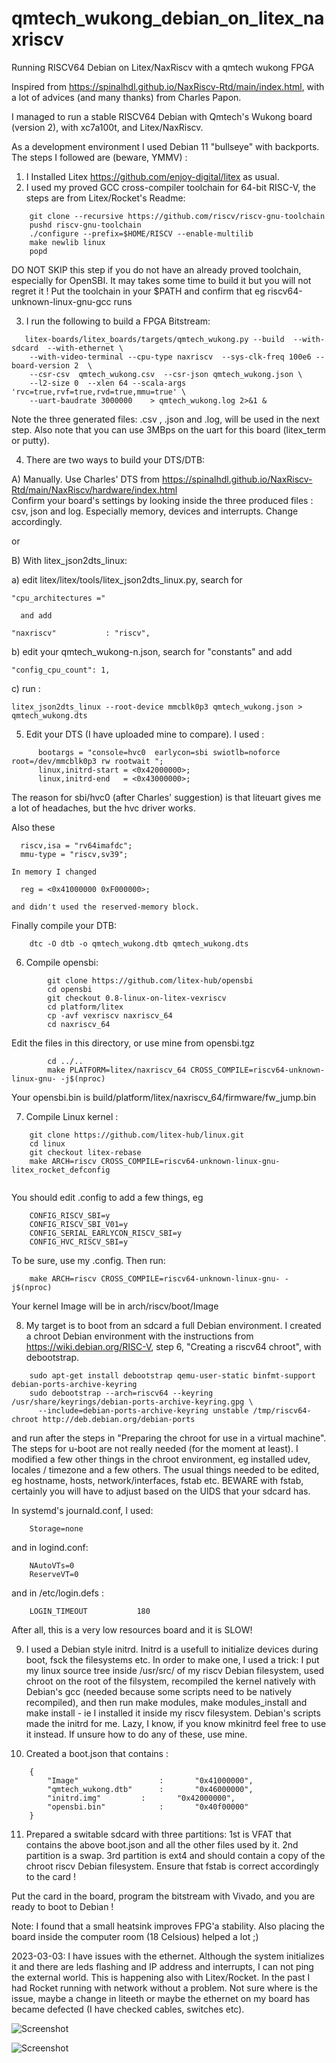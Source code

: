 # qmtech_wukong_debian_on_litex_naxriscv
Running RISCV64 Debian on Litex/NaxRiscv with a qmtech wukong FPGA 

Inspired from https://spinalhdl.github.io/NaxRiscv-Rtd/main/index.html, with a lot of advices (and many thanks) from Charles Papon.

I managed to run a stable RISCV64 Debian with Qmtech's Wukong board (version 2), with xc7a100t, and Litex/NaxRiscv.

As a development environment I used Debian 11 "bullseye" with backports. The steps I followed are (beware, YMMV) :

1) I Installed Litex https://github.com/enjoy-digital/litex as usual.
2) I used my proved  GCC cross-compiler toolchain for 64-bit RISC-V, the steps are from Litex/Rocket's Readme:

```
	git clone --recursive https://github.com/riscv/riscv-gnu-toolchain
	pushd riscv-gnu-toolchain
	./configure --prefix=$HOME/RISCV --enable-multilib
	make newlib linux
	popd
```	
DO NOT SKIP this step if you do not have an already proved toolchain, especially for OpenSBI. It may takes some time to build it but you will not regret it ! Put the toolchain in your $PATH and confirm that eg riscv64-unknown-linux-gnu-gcc runs

3) I run the following to build a FPGA Bitstream: 

```	
   litex-boards/litex_boards/targets/qmtech_wukong.py --build  --with-sdcard  --with-ethernet \
	--with-video-terminal --cpu-type naxriscv  --sys-clk-freq 100e6 --board-version 2  \
	--csr-csv  qmtech_wukong.csv  --csr-json qmtech_wukong.json \
	--l2-size 0  --xlen 64 --scala-args 'rvc=true,rvf=true,rvd=true,mmu=true' \
	--uart-baudrate 3000000    > qmtech_wukong.log 2>&1 &

```	

Note the three generated files: .csv , .json and .log, will be used in the next step. 
Also note that you can use 3MBps on the uart for this board (litex_term or putty).



4) There are two ways to build your DTS/DTB: 

A) Manually. Use Charles' DTS from https://spinalhdl.github.io/NaxRiscv-Rtd/main/NaxRiscv/hardware/index.html           
Confirm your board's settings by looking inside the three produced files : csv, json and log. 
Especially  memory, devices and interrupts. Change accordingly.

or 
		
B) With litex_json2dts_linux:
		
  a) edit litex/litex/tools/litex_json2dts_linux.py, search for 
		
    "cpu_architectures =" 
					
      and add 
						
    "naxriscv"           : "riscv",
    
  b) edit your qmtech_wukong-n.json, search for "constants" and add 

    "config_cpu_count": 1,
				
  c) run :

    litex_json2dts_linux --root-device mmcblk0p3 qmtech_wukong.json > qmtech_wukong.dts
		
5) Edit your DTS (I have uploaded mine to compare). I used : 
```	
      bootargs = "console=hvc0  earlycon=sbi swiotlb=noforce root=/dev/mmcblk0p3 rw rootwait ";
      linux,initrd-start = <0x42000000>;
      linux,initrd-end   = <0x43000000>;
```	

The reason for sbi/hvc0 (after Charles' suggestion) is that liteuart gives me a lot of headaches, but the hvc driver works.

Also these
```
  riscv,isa = "rv64imafdc";
  mmu-type = "riscv,sv39";

In memory I changed 

  reg = <0x41000000 0xF000000>;

and didn't used the reserved-memory block.
```		
Finally compile your DTB:

```		
	dtc -O dtb -o qmtech_wukong.dtb qmtech_wukong.dts
```	
6) Compile opensbi: 

```
		git clone https://github.com/litex-hub/opensbi
		cd opensbi
		git checkout 0.8-linux-on-litex-vexriscv
		cd platform/litex
		cp -avf vexriscv naxriscv_64
		cd naxriscv_64
```		
Edit the files in this directory, or use mine from opensbi.tgz
```		
		cd ../..
		make PLATFORM=litex/naxriscv_64 CROSS_COMPILE=riscv64-unknown-linux-gnu- -j$(nproc)
```		
Your opensbi.bin is build/platform/litex/naxriscv_64/firmware/fw_jump.bin 
		
		
7) Compile Linux kernel :

```
	git clone https://github.com/litex-hub/linux.git
	cd linux
	git checkout litex-rebase
	make ARCH=riscv CROSS_COMPILE=riscv64-unknown-linux-gnu- litex_rocket_defconfig 
	
```	

You should edit .config to add a few things, eg
	
```
	CONFIG_RISCV_SBI=y
	CONFIG_RISCV_SBI_V01=y
	CONFIG_SERIAL_EARLYCON_RISCV_SBI=y
	CONFIG_HVC_RISCV_SBI=y
```
To be sure, use my .config. Then run:
	
```	
	make ARCH=riscv CROSS_COMPILE=riscv64-unknown-linux-gnu- -j$(nproc)

```

Your kernel Image will be in 	arch/riscv/boot/Image
	
	
8)  My target is to boot from an sdcard a full Debian environment. I created a chroot Debian environment with the instructions from https://wiki.debian.org/RISC-V, step 6, "Creating a riscv64 chroot", with debootstrap. 
```
	sudo apt-get install debootstrap qemu-user-static binfmt-support debian-ports-archive-keyring
	sudo debootstrap --arch=riscv64 --keyring /usr/share/keyrings/debian-ports-archive-keyring.gpg \
      --include=debian-ports-archive-keyring unstable /tmp/riscv64-chroot http://deb.debian.org/debian-ports
```

and run after the steps in "Preparing the chroot for use in a virtual machine". The steps for u-boot are not really needed (for the moment at least). I modified a few other things in the chroot environment, 
eg  installed udev, locales / timezone and a few others. The usual things needed to be edited, eg hostname, hosts, network/interfaces, fstab etc. BEWARE with fstab, certainly you will have to adjust based on the UIDS  that your sdcard has.

In systemd's journald.conf, I used:
```
	Storage=none
```
and in logind.conf:
```
	NAutoVTs=0
	ReserveVT=0
```

and in /etc/login.defs :
```
	LOGIN_TIMEOUT           180
```

After all, this is a very low resources board and it is SLOW!    


9)  I used a Debian style initrd. Initrd is a usefull to initialize devices during boot, fsck the filesystems etc. 	In order to make one, I used a trick: 
	I put my linux source tree inside /usr/src/ of my riscv Debian filesystem, used chroot on the root of the filsystem, recompiled the kernel natively with Debian's gcc (needed because some scripts need to be natively recompiled), 
	and	then run make modules, make modules_install and make install - ie I installed it inside my riscv filesystem. Debian's scripts made the initrd for me. Lazy, I know, if you know mkinitrd feel free to use it instead.
	If unsure how to do any of these, use mine.


10) Created a boot.json that contains :

```
	{
        "Image"                  :       "0x41000000",
        "qmtech_wukong.dtb"      :       "0x46000000",
        "initrd.img"   		 :       "0x42000000",
        "opensbi.bin"            :       "0x40f00000"
	}

```

11) Prepared a switable sdcard with three partitions: 1st is VFAT that contains the above boot.json and all the other files used by it. 2nd partition is a swap. 3rd partition is ext4 and should contain a copy of the chroot riscv Debian filesystem.
Ensure that fstab is correct accordingly to the card ! 


Put the card in the board, program the bitstream with Vivado, and you are ready to boot to Debian !


Note: I found that a small heatsink improves FPG'a stability. Also placing the board inside the computer room (18 Celsious) helped a lot ;)

2023-03-03: I have issues with the ethernet. Although the system initializes it and there are leds flashing and IP address and interrupts, I can not ping the external world. This is happening also with Litex/Rocket. In the past I had Rocket running with network without a problem. Not sure where is the issue, maybe a change in liteeth or maybe the ethernet on my board has became defected (I have checked cables, switches etc).

![Screenshot](NaxRiscv.jpg)

![Screenshot](NaxRiscv1.jpg)

